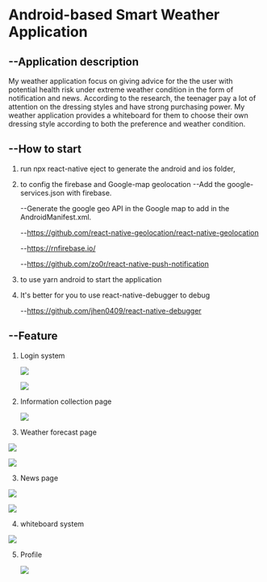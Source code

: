 # Android-based Smart Weather Application

## --Application description

My weather application focus on giving advice for the the user with potential health risk under extreme weather condition in the form of notification and news. According to the research, the teenager pay a lot of attention on the dressing styles and have strong purchasing power. My weather application provides a whiteboard for them to choose their own dressing style according to both the preference and weather condition. 

## --How to start

1. run npx react-native eject to generate the android and ios folder,

2. to config the firebase and Google-map geolocation
   --Add the google-services.json with firebase.

   --Generate the google geo API in the Google map to add in the AndroidManifest.xml.

   --https://github.com/react-native-geolocation/react-native-geolocation

   --https://rnfirebase.io/

   --https://github.com/zo0r/react-native-push-notification

3. to use yarn android to start the application

4. It's better for you to use react-native-debugger to debug

   --https://github.com/jhen0409/react-native-debugger

## --Feature

1. Login system

   ![][login]

   ![][register]

2. Information collection page

   ![][infoCollect]

3. Weather forecast page

![][weather]

![][map]

3. News page

![][news1]

![][news2]

4. whiteboard system

![][whiteboard]

5. Profile

   ![][profile]

[][whiteboard]

[login]: ./img/Googlesignin.png
[register]: ./img/register.png
[weather]: ./img/weather.png
[map]: ./img/map.png
[news1]: ./img/new1.png
[news2]: ./img/new2.png
[whiteboard]: ./img/whiteboard.png
[profile]: ./img/profile.png
[infoCollect]: ./img/info.png

